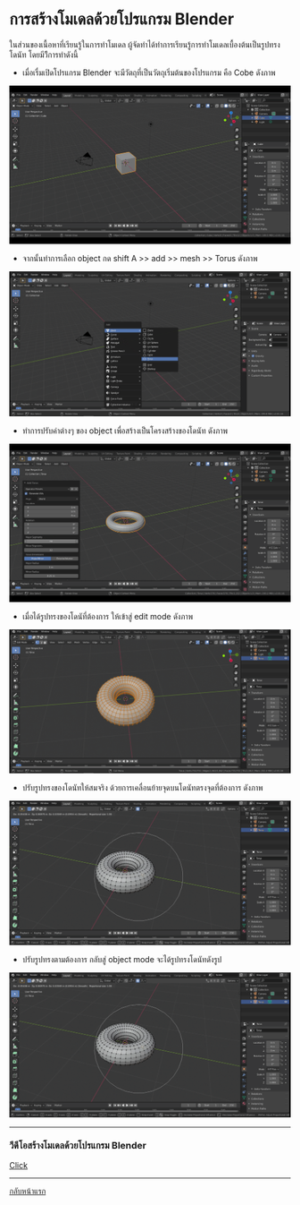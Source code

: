 # การสร้างโมเดลด้วยโปรแกรม Blender
ในส่วนของเนื้อหาที่เรียนรู้ในการทำโมเดล ผู้จัดทำได้ทำการเรียนรู้การทำโมเดลเบื้องต้นเป็นรูปทรงโดนัท โดยมีวิีการทำดังนี้

- เมื่อเรื่มเปิดโปรแกรม Blender จะมีวัตถุที่เป็นวัตถุเริ่มต้นของโปรแกรม คือ Cobe ดังภาพ

![Logo](https://github.com/praewkln/CN409/blob/master/model1.png?raw=true)

- จากนั้นทำการเลือก object กด shift A >> add >> mesh >> Torus  ดังภาพ

![Logo](https://github.com/praewkln/CN409/blob/master/model2.png?raw=true)

- ทำการปรับค่าต่างๆ ของ object เพื่อสร้างเป็นโครงสร้างของโดนัท ดังภาพ

![Logo](https://github.com/praewkln/CN409/blob/master/model3.png?raw=true)

- เมื่อได้รูปทรงของโดนัที่ต้องการ ให้เข้าสู่ edit mode ดังภาพ

![Logo](https://github.com/praewkln/CN409/blob/master/model4.png?raw=true)

- ปรับรูปทรงของโดนัทให้สมจริง ด้วยการเคลื่อนย้ายจุดบนโดนัทตรงจุดที่ต้องการ ดังภาพ

![Logo](https://github.com/praewkln/CN409/blob/master/model5.png?raw=true)

- ปรับรูปทรงตามต้องการ กลับสู่ object mode จะได้รูปทรงโดนัทดังรูป

![Logo](https://github.com/praewkln/CN409/blob/master/model5.png?raw=true)

----------------------------------
### วีดีโอสร้างโมเดลด้วยโปรแกรม Blender
[Click](https://www.youtube.com/watch?v=TzIH-VsnpuY&t=5s)

----------------------------------
[กลับหน้าแรก](/)

